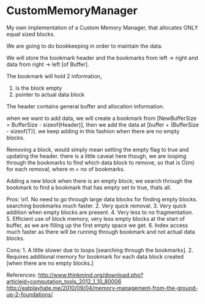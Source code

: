 CustomMemoryManager
===================

My own implementation of a Custom Memory Manager, that allocates ONLY equal sized blocks.

We are going to do bookkeeping in order to maintain the data.

We will store the bookmark header and the bookmarks from left -> right and data from right -> left [of Buffer].

The bookmark will hold 2 information, 
1. is the block empty
2. pointer to actual data block

The header contains general buffer and allocation information.

when we want to add data, we will create a bookmark from [NewBufferSize = BufferSize - sizeof(Header)], then we add the data at [buffer + (BufferSize - sizeof(T)].
we keep adding in this fashion when there are no empty blocks.

Removing a block, would simply mean setting the empty flag to true and updating the header.
there is a little caveat here though, we are looping through the bookmarks to find which data block to remove, so that is O(m) for each removal, where m = no of bookmarks.

Adding a new block when there is an empty block; we search through the bookmark to find a bookmark that has empty set to true, thats all.

Pros:
		\n1. No need to go through large data blocks for finding empty blocks. searching bookmarks much faster.
		2. Very quick removal.
		3. Very quick addition when empty blocks are present.
		4. Very less to no fragmentation.
		5. Efficient use of block memory, very less empty blocks at the start of buffer, as we are filling up the first empty space we get.
		6. Index access much faster as there will be running through bookmark and not actual data blocks.

Cons:
		1. A little slower due to loops [searching through the bookmarks].
		2. Requires additional memory for bookmark for each data block created [when there are no empty blocks.]
		
References:
		http://www.thinkmind.org/download.php?articleid=computation_tools_2012_1_10_80006
		http://eatplayhate.me/2010/09/04/memory-management-from-the-ground-up-2-foundations/
